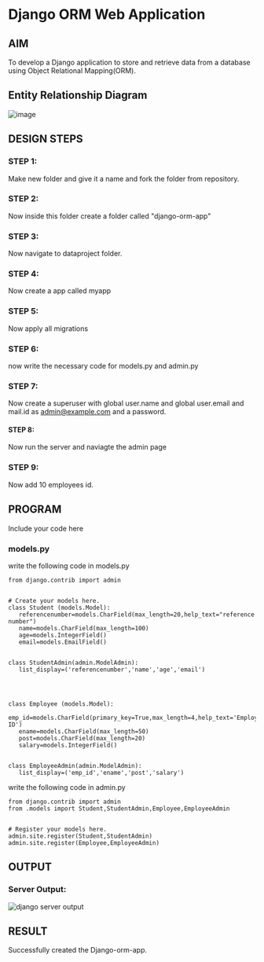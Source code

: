 # Django ORM Web Application

## AIM
To develop a Django application to store and retrieve data from a database using Object Relational Mapping(ORM).

## Entity Relationship Diagram

![image](https://github.com/jabezs2005/django-orm-app/assets/147473463/4624c801-d2f9-4474-ae14-726068645b53)




## DESIGN STEPS

### STEP 1:
Make new folder and give it a name and fork the folder from repository.

### STEP 2:
Now inside this folder create a folder called "django-orm-app" 

### STEP 3:
Now navigate to dataproject folder.

### STEP 4:
Now create a app called myapp

### STEP 5:
Now apply all migrations 

### STEP 6:
now write the necessary code for models.py and admin.py

### STEP 7:
Now create a superuser with global user.name and global user.email and mail.id as admin@example.com and a password.

#### STEP 8:
Now run the server and naviagte the admin page 

### STEP 9:
Now add 10 employees id.

## PROGRAM

Include your code here
### models.py
 
 write the following  code  in models.py
 ```from django.db import models
from django.contrib import admin


# Create your models here.
class Student (models.Model):
    referencenumber=models.CharField(max_length=20,help_text="reference number")
    name=models.CharField(max_length=100)
    age=models.IntegerField()
    email=models.EmailField()


class StudentAdmin(admin.ModelAdmin):
    list_display=('referencenumber','name','age','email')




class Employee (models.Model):
   emp_id=models.CharField(primary_key=True,max_length=4,help_text='Employee ID')
    ename=models.CharField(max_length=50)
    post=models.CharField(max_length=20)
    salary=models.IntegerField()


class EmployeeAdmin(admin.ModelAdmin):
    list_display=('emp_id','ename','post','salary')
```

write the following code in admin.py

```
from django.contrib import admin
from .models import Student,StudentAdmin,Employee,EmployeeAdmin


# Register your models here.
admin.site.register(Student,StudentAdmin)
admin.site.register(Employee,EmployeeAdmin)

```
## OUTPUT

### Server Output:


![django server output](https://github.com/jabezs2005/django-orm-app/assets/147473463/f672e449-02bc-4834-97d2-7c0201621150)



## RESULT

Successfully created the Django-orm-app.

